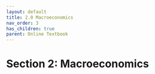 ```yaml
---
layout: default
title: 2.0 Macroeconomics
nav_order: 3
has_children: true
parent: Online Textbook
---
```


# Section 2: Macroeconomics
